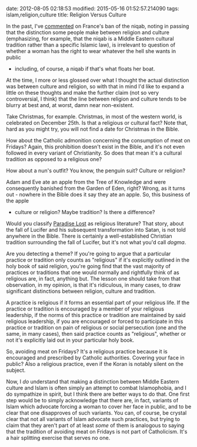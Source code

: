 date: 2012-08-05 02:18:53
modified: 2015-05-16 01:52:57.214090
tags: islam,religion,culture
title: Religion Versus Culture

In the past, I've [commented][1] on France's ban of the niqab, noting in
passing that the distinction some people make between religion and culture
(emphasizing, for example, that the niqab is a Middle Eastern cultural
tradition rather than a specific Islamic law), is irrelevant to question of
whether a woman has the right to wear whatever the hell she wants in public
- including, of course, a niqab if that's what floats her boat.

At the time, I more or less glossed over what I thought the actual
distinction was between culture and religion, so with that in mind I'd like
to expand a little on these thoughts and make the further claim (not so very
controversial, I think) that the line between religion and culture tends to
be blurry at best and, at worst, damn near non-existent.  

Take Christmas, for example.  Christmas, in most of the western world, is
celebrated on December 25th.  Is that a religious or cultural fact?  Note
that, hard as you might try, you will not find a date for Christmas in the
Bible.

How about the Catholic admonition concerning the consumption of meat on
Fridays?  Again, this prohibition doesn't exist in the Bible, and it's not
even followed in every variant of Christianity.  So does that mean it's a
cultural tradition as opposed to a religious one?

How about a nun's outfit?  You know, the penguin suit?  Culture or religion?

Adam and Eve ate an apple from the Tree of Knowledge and were consequently
banished from the Garden of Eden, right?  Wrong, as it turns out - nowhere
in the Bible does it say they ate an apple.  So, this business of the apple
- culture or religion?  Maybe tradition?  Is there a difference?

Would you classify [Paradise Lost][2] as religious literature?  That story,
about the fall of Lucifer and his subsequent transformation into Satan, is
not told anywhere in the Bible.  There is certainly a well-established
Christian tradition surrounding the fall of Lucifer, but it's not what you'd
call *dogma*.

Are you detecting a theme? If you're going to argue that a particular
practice or tradition only counts as "religious" if it's explicitly outlined
in the holy book of said religion, you're going find that the vast majority
of practices or traditions that one would normally and rightfully think of
as religious are, in fact, anything but.  The lesson one should take from
that observation, in my opinion, is that it's ridiculous, in many cases, to
draw significant distinctions between religion, culture and tradition.

A practice is religious if it forms an essential part of your religious
life.  If the practice or tradition is encouraged by a member of your
religious leadership, if the norms of this practice or tradition are
maintained by said religious leadership, if you are encouraged or forced to
participate in this practice or tradition on pain of religious or social
persecution (one and the same, in many cases), then said practice counts
as "religious", whether or not it's explicitly laid out in your particular
holy book.

So, avoiding meat on Fridays?  It's a religious practice because it is
encouraged and prescribed by Catholic authorities.  Covering your face in
public?  Also a religious practice, even if the Koran is notably silent on
the subject.

Now, I *do* understand that making a distinction between Middle Eastern
culture and Islam is often simply an attempt to combat Islamophobia, and I
do sympathize in spirit, but I think there are better ways to do that.  One
first step would be to simply acknowledge that there are, in fact, variants
of Islam which advocate forcing a woman to cover her face in public, and to
be clear that one disapproves of such variants.  You can, of course, be
crystal clear that not all variants of Islam advocate such practices, but
trying to claim that they aren't part of at least *some* of them is
analogous to saying that the tradition of avoiding meat on Fridays is not
part of Catholicism.  It's a hair splitting exercise that serves no one.

[1]: /blog/2012/06/28/niqabs
[2]: http://en.wikipedia.org/wiki/Paradise_lost